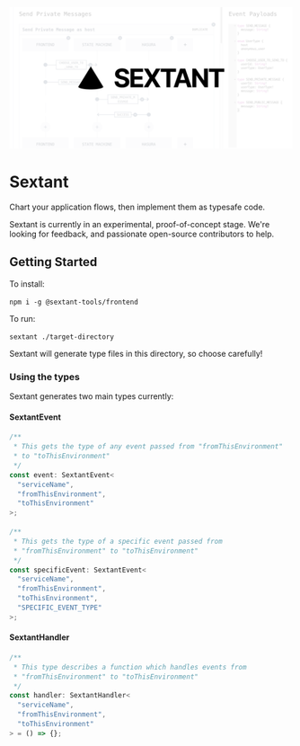 ![Sextant](../../assets/social-card.png "Sextant Logo")

# Sextant

Chart your application flows, then implement them as typesafe code.

Sextant is currently in an experimental, proof-of-concept stage. We're looking for feedback, and passionate open-source contributors to help.

## Getting Started

To install:

`npm i -g @sextant-tools/frontend`

To run:

`sextant ./target-directory`

Sextant will generate type files in this directory, so choose carefully!

### Using the types

Sextant generates two main types currently:

#### SextantEvent

```ts
/**
 * This gets the type of any event passed from "fromThisEnvironment"
 * to "toThisEnvironment"
 */
const event: SextantEvent<
  "serviceName",
  "fromThisEnvironment",
  "toThisEnvironment"
>;

/**
 * This gets the type of a specific event passed from
 * "fromThisEnvironment" to "toThisEnvironment"
 */
const specificEvent: SextantEvent<
  "serviceName",
  "fromThisEnvironment",
  "toThisEnvironment",
  "SPECIFIC_EVENT_TYPE"
>;
```

#### SextantHandler

```ts
/**
 * This type describes a function which handles events from
 * "fromThisEnvironment" to "toThisEnvironment"
 */
const handler: SextantHandler<
  "serviceName",
  "fromThisEnvironment",
  "toThisEnvironment"
> = () => {};
```
